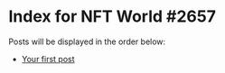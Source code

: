 # Index for NFT World #2657
Posts will be displayed in the order below:

- [Your first post](./001-first.md)

